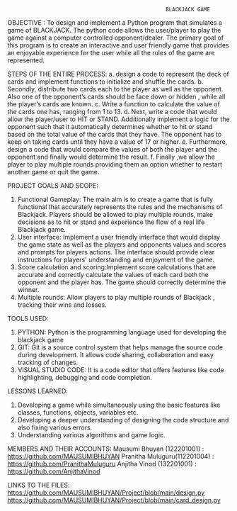                                                       BLACKJACK GAME
                                                      
OBJECTIVE : 
To design and implement a Python program that simulates a game of BLACKJACK. The python code allows the user/player to play the game against a computer controlled opponent/dealer. The primary goal of this program is to create an interactive and user friendly game that provides an enjoyable experience for the user while all the rules of the game are represented.
 
STEPS OF THE ENTIRE PROCESS:
 a. design a code to represent the deck of cards and implement functions to initialize and shuffle the cards.
 b. Secondly, distribute two cards each to the player as well as the opponent. Also one of the opponent’s cards should be face down or hidden , while all the           player’s cards are known.
 c. Write a function to calculate the value of the cards one has, ranging from 1 to 13.
 d. Next, write a code that would allow the player/user to HIT or STAND. Additionally implement a logic for the opponent such that it automatically determines        whether to hit or stand based on the total value of the cards that they have. The opponent has to keep on taking cards until they have a value of 17 or            higher.
 e. Furthermore,  design a code that would compare the values of both the player and the opponent and finally would determine the result. 
 f. Finally ,we allow the player to play multiple rounds providing them an option whether to restart another game or quit the game.

PROJECT GOALS AND SCOPE:
1. Functional Gameplay: The main aim is to create a game that is fully functional that accurately represents the rules and the mechanisms of Blackjack. Players should be allowed to play multiple rounds, make decisions as to hit or stand and experience the flow of a real life Blackjack game.
2. User interface: Implement a user friendly interface that would display the game state as well as the players and opponents values and scores and prompts for players actions. The interface should provide clear instructions for players' understanding and enjoyment of the game.
3. Score calculation and scoring:Implement score calculations that are accurate and correctly calculate the values of each card both the opponent and the player has. The game should  correctly determine the winner.
4. Multiple rounds: Allow players to play multiple rounds of Blackjack , tracking their wins and losses.

TOOLS USED:
1. PYTHON: Python is the programming language used for developing the blackjack game 
2. GIT: Git is a source control system that helps manage the source code during development. It allows code sharing, collaboration and easy tracking of changes.
3. VISUAL STUDIO CODE: It is a code editor that offers features like code highlighting, debugging and code completion.

LESSONS LEARNED:
1. Developing a game while simultaneously using the basic features like classes, functions, objects, variables etc.
2. Developing  a deeper understanding of designing the code structure and also fixing various errors.
3. Understanding various algorithms and game logic.

MEMBERS AND THEIR ACCOUNTS:
Mausumi Bhuyan (122201001) : https://github.com/MAUSUMIBHUYAN
Pranitha Muluguru(112201004) : https://github.com/PranithaMuluguru 
Anjitha Vinod (132201001) : https://github.com/AnjithaVinod

LINKS TO THE FILES:
https://github.com/MAUSUMIBHUYAN/Project/blob/main/design.py
https://github.com/MAUSUMIBHUYAN/Project/blob/main/card_design.py



